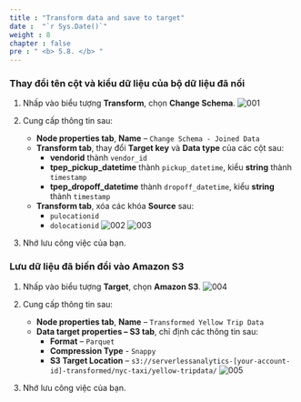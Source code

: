 ```yaml
---
title : "Transform data and save to target"
date :  "`r Sys.Date()`" 
weight : 8
chapter : false
pre : " <b> 5.8. </b> "
---
```


### Thay đổi tên cột và kiểu dữ liệu của bộ dữ liệu đã nối

1. Nhấp vào biểu tượng **Transform**, chọn **Change Schema**.
![001](../../images/5.transforming/5.8/001.png)

2. Cung cấp thông tin sau:
   - **Node properties tab**, **Name** – `Change Schema - Joined Data`
   - **Transform tab**, thay đổi **Target key** và **Data type** của các cột sau:
     - **vendorid** thành `vendor_id`
     - **tpep_pickup_datetime** thành `pickup_datetime`, kiểu **string** thành `timestamp`
     - **tpep_dropoff_datetime** thành `dropoff_datetime`, kiểu **string** thành `timestamp`
   - **Transform tab**, xóa các khóa **Source** sau:
     - `pulocationid`
     - `dolocationid`
  ![002](../../images/5.transforming/5.8/002.png)
  ![003](../../images/5.transforming/5.8/003.png)
   
3. Nhớ lưu công việc của bạn.

### Lưu dữ liệu đã biến đổi vào Amazon S3

1. Nhấp vào biểu tượng **Target**, chọn **Amazon S3**.
![004](../../images/5.transforming/5.8/004.png)

2. Cung cấp thông tin sau:
   - **Node properties tab**, **Name** – `Transformed Yellow Trip Data`
   - **Data target properties – S3 tab**, chỉ định các thông tin sau:
     - **Format** – `Parquet`
     - **Compression Type** - `Snappy`
     - **S3 Target Location** – `s3://serverlessanalytics-[your-account-id]-transformed/nyc-taxi/yellow-tripdata/`
  ![005](../../images/5.transforming/5.8/005.png)

3. Nhớ lưu công việc của bạn.
